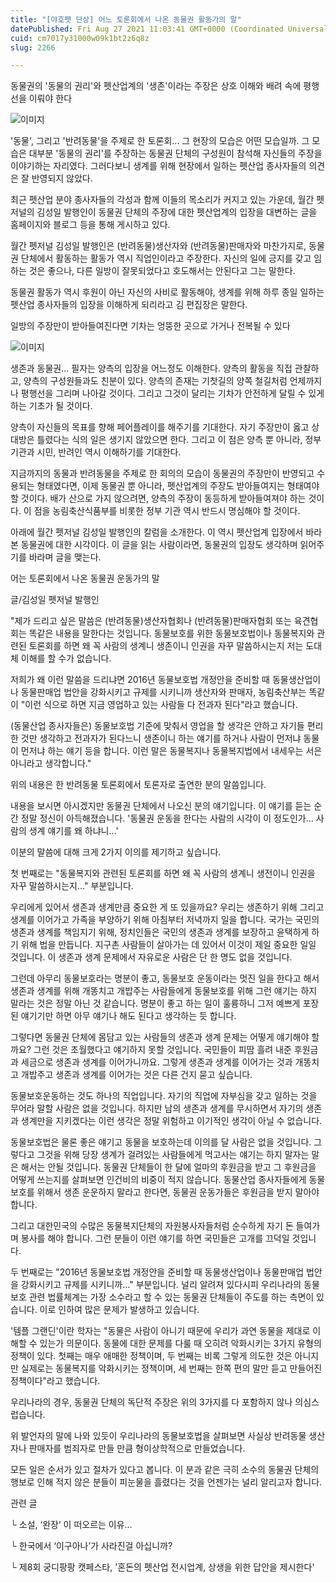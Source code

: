 ```yaml
---
title: "[야호펫 단상] 어느 토론회에서 나온 동물권 활동가의 말"
datePublished: Fri Aug 27 2021 11:03:41 GMT+0000 (Coordinated Universal Time)
cuid: cm7017y31000w09k1bt2z6q8z
slug: 2266

---
```



동물권의 '동물의 권리'와 펫산업계의 '생존'이라는 주장은 상호 이해와 배려 속에 평행선을 이뤄야 한다

![이미지](https://cdn.hashnode.com/res/hashnode/image/upload/v1739251133163/84a13390-a462-40ce-aaf1-2805afd99a5f.jpeg)

'동물', 그리고 '반려동물'을 주제로 한 토론회... 그 현장의 모습은 어떤 모습일까. 그 모습은 대부분 '동물의 권리'를 주장하는 동물권 단체의 구성원이 참석해 자신들의 주장을 이야기하는 자리였다. 그러다보니 생계를 위해 현장에서 일하는 펫산업 종사자들의 의견은 잘 반영되지 않았다.

최근 펫산업 분야 종사자들의 각성과 함께 이들의 목소리가 커지고 있는 가운데, 월간 펫저널의 김성일 발행인이 동물권 단체의 주장에 대한 펫산업계의 입장을 대변하는 글을 홈페이지와 블로그 등을 통해 게시하고 있다.

월간 펫저널 김성일 발행인은 (반려동물)생산자와 (반려동물)판매자와 마찬가지로, 동물권 단체에서 활동하는 활동가 역시 직업인이라고 주장한다. 자신의 일에 긍지를 갖고 임하는 것은 좋으나, 다른 일방이 잘못되었다고 호도해서는 안된다고 그는 말한다.

동물권 활동가 역시 후원이 아닌 자신의 사비로 활동해야, 생계를 위해 하루 종일 일하는 펫산업 종사자들의 입장을 이해하게 되리라고 김 편집장은 말한다.

일방의 주장만이 받아들여진다면 기차는 엉뚱한 곳으로 가거나 전복될 수 있다

![이미지](https://cdn.hashnode.com/res/hashnode/image/upload/v1739251135255/37fae310-3de3-4eae-af70-fa94f1fde48c.jpeg)

생존과 동물권... 필자는 양측의 입장을 어느정도 이해한다. 양측의 활동을 직접 관찰하고, 양측의 구성원들과도 친분이 있다. 양측의 존재는 기찻길의 양쪽 철길처럼 언제까지나 평행선을 그리며 나아갈 것이다. 그리고 그것이 달리는 기차가 안전하게 달릴 수 있게 하는 기초가 될 것이다.

양측이 자신들의 목표를 향해 페어플레이를 해주기를 기대한다. 자기 주장만이 옳고 상대방은 틀렸다는 식의 일은 생기지 않았으면 한다. 그리고 이 점은 양측 뿐 아니라, 정부 기관과 시민, 반려인 역시 이해하기를 기대한다.

지금까지의 동물과 반려동물을 주제로 한 회의의 모습이 동물권의 주장만이 반영되고 수용되는 형태였다면, 이제 동물권 뿐 아니라, 펫산업계의 주장도 받아들여지는 형태여야 할 것이다. 배가 산으로 가지 않으려면, 양측의 주장이 동등하게 받아들여져야 하는 것이다. 이 점을 농림축산식품부를 비롯한 정부 기관 역시 반드시 명심해야 할 것이다.

아래에 월간 펫저널 김성일 발행인의 칼럼을 소개한다. 이 역시 펫산업계 입장에서 바라본 동물권에 대한 시각이다. 이 글을 읽는 사람이라면, 동물권의 입장도 생각하며 읽어주기를 바라며 글을 맺는다.

어는 토론회에서 나온 동물권 운동가의 말

글/김성일 펫저널 발행인

"제가 드리고 싶은 말씀은 (반려동물)생산자협회나 (반려동물)판매자협회 또는 육견협회는 똑같은 내용을 말한다는 것입니다. 동물보호를 위한 동물보호법이나 동물복지와 관련된 토론회를 하면 왜 꼭 사람의 생계니 생존이니 인권을 자꾸 말씀하시는지 저는 도대체 이해를 할 수가 없습니다.

저희가 왜 이런 말씀을 드리냐면 2016년 동물보호법 개정안을 준비할 때 동물생산업이나 동물판매업 법안을 강화시키고 규제를 시키니까 생산자와 판매자, 농림축산부는 똑같이 "이런 식으로 하면 지금 영업하고 있는 사람들 다 전과자 된다"라고 했습니다.

(동물산업 종사자들은) 동물보호법 기준에 맞춰서 영업을 할 생각은 안하고 자기들 편리한 것만 생각하고 전과자가 된다느니 생존이니 하는 얘기를 하거나 사람이 먼저냐 동물이 먼저냐 하는 얘기 등을 합니다. 이런 말은 동물복지나 동물복지법에서 내세우는 서은 아니라고 생각합니다."

위의 내용은 한 반려동물 토론회에서 토론자로 출연한 분의 말씀입니다.

내용을 보시면 아시겠지만 동물권 단체에서 나오신 분의 얘기입니다. 이 얘기를 듣는 순간 정말 정신이 아득해졌습니다. '동물권 운동을 한다는 사람의 시각이 이 정도인가... 사람의 생계 얘기를 왜 하냐니...'

이분의 말씀에 대해 크게 2가지 이의를 제기하고 싶습니다.

첫 번째로는 "동물복지와 관련된 토론회를 하면 왜 꼭 사람의 생계니 생전이니 인권을 자꾸 말씀하시는지..." 부분입니다.

우리에게 있어서 생존과 생계만큼 중요한 게 또 있을까요? 우리는 생존하기 위해 그리고 생계를 이어가고 가족을 부양하기 위해 아침부터 저녁까지 일을 합니다. 국가는 국민의 생존과 생계를 책임지기 위해, 정치인들은 국민의 생존과 생계를 보장하고 윤택하게 하기 위해 법을 만듭니다. 지구촌 사람들이 살아가는 데 있어서 이것이 제일 중요한 일일 것입니다. 이 생존과 생계 문제에서 자유로운 사람은 단 한 명도 없을 것입니다.

그런데 아무리 동물보호라는 명분이 좋고, 동물보호 운동이라는 멋진 일을 한다고 해서 생존과 생계를 위해 개똥치고 개밥주는 사람들에게 동물보호를 위해 그런 얘기는 하지 말라는 것은 정말 아닌 것 같습니다. 명분이 좋고 하는 일이 훌륭하니 그저 예쁘게 포장된 얘기기만 하면 아무 얘기나 해도 된다고 생각하는 듯 합니다.

그렇다면 동물권 단체에 몸담고 있는 사람들의 생존과 생계 문제는 어떻게 얘기해야 할까요? 그런 것은 초월했다고 얘기하지 못할 것입니다. 국민들이 피땀 흘려 내준 후원금과 세금으로 생존과 생계를 이어가니까요. 그렇게 생존과 생계를 이어가는 것과 개똥치고 개밥주고 생존과 생계를 이어가는 것은 다른 건지 묻고 싶습니다.

동물보호운동하는 것도 하나의 직업입니다. 자기의 직업에 자부심을 갖고 일하는 것을 무어라 말할 사람은 없을 것입니다. 하지만 남의 생존과 생계를 무시하면서 자기의 생존과 생계만을 지키겠다는 이런 생각은 정말 위험하고 이기적인 생각이 아닐 수 없습니다.

동물보호법은 물론 좋은 얘기고 동물을 보호하는데 이의를 달 사람은 없을 것입니다. 그렇다고 그것을 위해 당장 생계가 걸려있는 사람들에게 먹고사는 얘기는 하지 말자는 말은 해서는 안될 것입니다. 동물권 단체들이 한 달에 얼마의 후원금을 받고 그 후원금을 어떻게 쓰는지를 살펴보면 인건비의 비중이 적지 않습니다. 동물산업 종사자들에게 동물보호를 위해서 생존 운운하지 말라고 한다면, 동물권 운동가들은 후원금을 받지 말아야 합니다.

그리고 대한민국의 수많은 동물복지단체의 자원봉사자들처럼 순수하게 자기 돈 들여가며 봉사를 해야 합니다. 그런 분들이 이런 얘기를 하면 국민들은 고개를 끄덕일 것입니다.

두 번째로는 "2016년 동물보호법 개정안을 준비할 때 동물생산업이나 동물판매업 법안을 강화시키고 규제를 시키니까..." 부분입니다. 널리 알려져 있다시피 우리나라의 동물보호 관련 법률체계는 가장 소수라고 할 수 있는 동물권 단체들이 주도를 하는 측면이 있습니다. 이로 인하여 많은 문제가 발생하고 있습니다.

'템플 그랜딘'이란 학자는 "동물은 사람이 아니기 때문에 우리가 과연 동물을 제대로 이해할 수 있는가 의문이다. 동물에 대한 문제를 다룰 때 오히려 악화시키는 3가지 유형의 정책이 있다. 첫째는 매우 애매한 정책이며, 두 번째는 비록 그렇게 의도한 것은 아니지만 실제로는 동물복지를 악화시키는 정책이며, 세 번째는 한쪽 편의 말만 듣고 만들어진 정책이다"라고 했습니다.

우리나라의 경우, 동물권 단체의 독단적 주장은 위의 3가지를 다 포함하지 않나 의심스럽습니다.

위 발언자의 말에 나와 있듯이 우리나라의 동물보호법을 살펴보면 사실상 반려동물 생산자나 판매자를 범죄자로 만들 만큼 형이상학적으로 만들었습니다.

모든 일은 순서가 있고 절차가 있다고 봅니다. 이 분과 같은 극히 소수의 동물권 단체의 행보로 인해 적지 않은 분들이 피눈물을 흘렸다는 것을 언젠가는 널리 알리고자 합니다.

관련 글

└ 소설, ‘완장’ 이 떠오르는 이유…

└ 한국에서 ‘이구아나’가 사라진걸 아십니까?

└ 제8회 궁디팡팡 캣페스타, '혼돈의 펫산업 전시업계, 상생을 위한 답안을 제시한다'